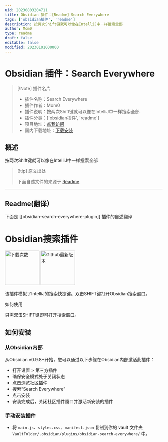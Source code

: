 ```yaml
---
uid: 20230803204711
title: Obsidian 插件：【Readme】Search Everywhere
tags: ['obsidian插件', 'readme']
description: 按两次Shift键就可以像在IntelliJ中一样搜索全部
author: Mom0
type: readme
draft: false
editable: false
modified: 20230101000000
---
```


# Obsidian 插件：Search Everywhere

> [!Note] 插件名片
> - 插件名称：Search Everywhere
> - 插件作者：Mom0
> - 插件说明：按两次Shift键就可以像在IntelliJ中一样搜索全部
> - 插件分类：['obsidian插件', 'readme']
> - 项目地址：[点我访问](https://github.com/mom0aut/obsidian-search-everywhere)
> - 国内下载地址：[下载安装](https://pkmer.cn/products/plugin/pluginMarket/?obsidian-search-everywhere-plugin)

## 概述

按两次Shift键就可以像在IntelliJ中一样搜索全部



> [!tip] 原文出处
> 
>下面自述文件的来源于 [Readme](https://ghproxy.net/https://raw.githubusercontent.com/Mom0aut/obsidian-search-everywhere/master/README.md)
> 

---

## Readme(翻译）

下面是 [[obsidian-search-everywhere-plugin]] 插件的自述翻译


# Obsidian搜索插件
<p>
 <a href="https://github.com/mom0aut/obsidian-search-everywhere/releases">
        <img src="https://img.shields.io/github/downloads/mom0aut/obsidian-search-everywhere/total.svg"
            alt="下载次数" width="110"></a> 
    <a href="https://github.com/mom0aut/obsidian-search-everywhere/releases">
        <img src="https://img.shields.io/github/v/release/mom0aut/obsidian-search-everywhere"
            alt="Github最新版本" width="110"></a>
</p>

该插件模拟了IntelliJ的搜索快捷键。双击SHIFT键打开Obsidian搜索窗口。

如何使用

只需双击SHIFT键即可打开搜索窗口。

## 如何安装

### 从Obsidian内部

从Obsidian v0.9.8+开始，您可以通过以下步骤在Obsidian内部激活此插件：

- 打开设置 > 第三方插件
- 确保安全模式处于关闭状态
- 点击浏览社区插件
- 搜索“Search Everywhere”
- 点击安装
- 安装完成后，关闭社区插件窗口并激活新安装的插件

### 手动安装插件

- 将 `main.js`、`styles.css`、`manifest.json` 复制到你的 vault 文件夹 `VaultFolder/.obsidian/plugins/obsidian-search-everywhere/` 中。



